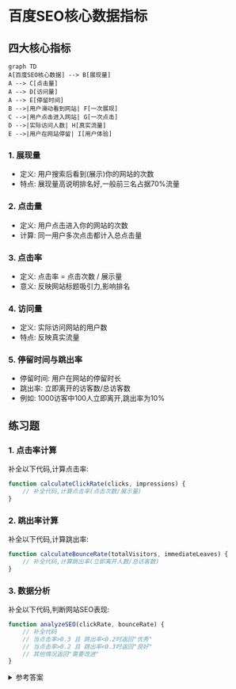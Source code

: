 # 百度SEO核心数据指标

## 四大核心指标

```mermaid
graph TD
A[百度SEO核心数据] --> B[展现量]
A --> C[点击量]
A --> D[访问量]
A --> E[停留时间]
B -->|用户滑动看到网站| F[一次展现]
C -->|用户点击进入网站| G[一次点击]
D -->|实际访问人数| H[真实流量]
E -->|用户在网站停留| I[用户体验]
```
### 1. 展现量
- 定义: 用户搜索后看到(展示)你的网站的次数
- 特点: 展现量高说明排名好,一般前三名占据70%流量

### 2. 点击量
- 定义: 用户点击进入你的网站的次数
- 计算: 同一用户多次点击都计入总点击量

### 3. 点击率
- 定义: 点击率 = 点击次数 / 展示量
- 意义: 反映网站标题吸引力,影响排名

### 4. 访问量
- 定义: 实际访问网站的用户数
- 特点: 反映真实流量

### 5. 停留时间与跳出率
- 停留时间: 用户在网站的停留时长
- 跳出率: 立即离开的访客数/总访客数
- 例如: 1000访客中100人立即离开,跳出率为10%

## 练习题

### 1. 点击率计算
补全以下代码,计算点击率:

```javascript
function calculateClickRate(clicks, impressions) {
    // 补全代码,计算点击率(点击次数/展示量)
}
```

### 2. 跳出率计算
补全以下代码,计算跳出率:

```javascript
function calculateBounceRate(totalVisitors, immediateLeaves) {
    // 补全代码,计算跳出率(立即离开人数/总访客数)
}
```

### 3. 数据分析
补全以下代码,判断网站SEO表现:

```javascript
function analyzeSEO(clickRate, bounceRate) {
    // 补全代码
    // 当点击率>0.3 且 跳出率<0.2时返回"优秀"
    // 当点击率>0.2 且 跳出率<0.3时返回"良好"
    // 其他情况返回"需要改进"
}
```

<details>
<summary>参考答案</summary>

```javascript
// 1. 点击率计算
function calculateClickRate(clicks, impressions) {
    return clicks / impressions;
}

// 2. 跳出率计算
function calculateBounceRate(totalVisitors, immediateLeaves) {
    return immediateLeaves / totalVisitors;
}

// 3. 数据分析
function analyzeSEO(clickRate, bounceRate) {
    if (clickRate > 0.3 && bounceRate < 0.2) {
        return "优秀";
    } else if (clickRate > 0.2 && bounceRate < 0.3) {
        return "良好";
    }
    return "需要改进";
}
```
</details>